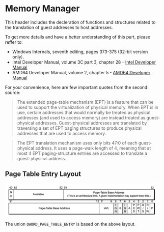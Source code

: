 # Memory Manager

This header includes the decleration of functions and structures related to the translation of guest addresses to host addresses. 

To get more details and have a better understanding of this part, please reffer to:
* Windows Internals, seventh editing, pages 373-375 (32-bit version only).
* Intel Developer Manual, volume 3C part 3, chapter 28 - [Intel Developer Manual](https://www.intel.com/content/dam/www/public/us/en/documents/manuals/64-ia-32-architectures-software-developer-vol-3c-part-3-manual.pdf)
* AMD64 Developer Manual, volume 2, chapter 5 - [AMD64 Developer Manual](http://developer.amd.com/wordpress/media/2012/10/24593_APM_v2.pdf)

For your convenience, here are few important quotes from the second source:

> The extended page-table mechanism (EPT) is a feature that can be used to support the virtualization of physical
memory. When EPT is in use, certain addresses that would normally be treated as physical addresses (and used to
access memory) are instead treated as guest-physical addresses. Guest-physical addresses are translated by
traversing a set of EPT paging structures to produce physical addresses that are used to access memory.

> The EPT translation mechanism uses only bits 47:0 of each guest-physical address. It uses a page-walk length of
4, meaning that at most 4 EPT paging-structure entries are accessed to translate a guest-physical address.

## Page Table Entry Layout
![AMD64 Developer Manuel](memory_manager.png)

The union `QWORD_PAGE_TABLE_ENTRY` is based on the above layout.
